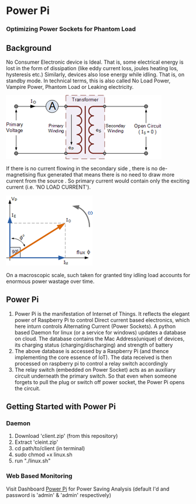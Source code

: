 # Power Pi
### Optimizing Power Sockets for Phantom Load

## Background

No Consumer Electronic device is Ideal. That is, some electrical energy is lost in the form of dissipation (like eddy current loss, joules heating los, hysteresis etc.) Similarly, devices also lose energy while idling. That is, on standby mode. In technical terms, this is also called No Load Power, Vampire Power, Phantom Load or Leaking electricity.

![Transformer](https://github.com/Knapsacks/power-pi/blob/master/resources/transformer.gif)

If there is no current flowing in the secondary side , there is no de-magnetising flux generated that means there is no need to draw more current from the source . So primary current would contain only the exciting current (i.e. 'NO LOAD CURRENT').

![Phasor diagram to demonstrate no-load power factor](https://github.com/Knapsacks/power-pi/blob/master/resources/phasor.gif)

On a macroscopic scale, such taken for granted tiny idling load accounts for enormous power wastage over time.

## Power Pi 

1. Power Pi is the manifestation of Internet of Things. It reflects the elegant power of Raspberry Pi to control Direct current based electronics, which here inturn controls Alternating Current (Power Sockets). A python based Daemon for linux (or a service for windows) updates a database on cloud. The database contains the Mac Address(unique) of devices, its charging status (charging/discharging) and strength of battery
2. The above database is accessed by a Raspberry Pi (and thence implementing the core essence of IoT). The data received is then processed on raspberry pi to control a relay switch accordingly
3. The relay switch (embedded on Power Socket) acts as an auxiliary circuit underneath the primary switch. So that even when someone forgets to pull the plug or switch off power socket, the Power Pi opens the circuit.

## Getting Started with Power Pi

### Daemon

1. Download 'client.zip' (from this repository)
2. Extract 'cleint.zip'
3. cd path/to/client (in terminal)
4. sudo chmod +x linux.sh
5. run "./linux.sh"

### Web Based Monitoring

Visit Dashboard [Power Pi](http://knapsacks.github.io/power-pi/) for Power Saving Analysis
(default I'd and password is 'admin' & 'admin' respectively)
